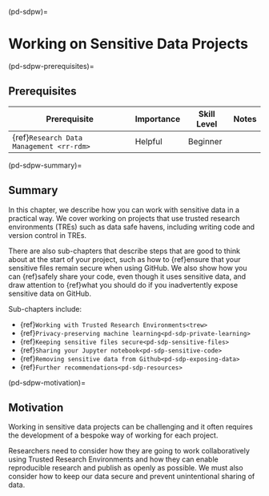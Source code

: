 
(pd-sdpw)=
# Working on Sensitive Data Projects

(pd-sdpw-prerequisites)=
## Prerequisites

| Prerequisite | Importance | Skill Level | Notes |
| -------------|----------|------|----|
| {ref}`Research Data Management <rr-rdm>` | Helpful | Beginner |  |

(pd-sdpw-summary)=
## Summary

In this chapter, we describe how you can work with sensitive data in a practical way.
We cover working on projects that use trusted research environments (TREs) such as data safe havens, including writing code and version control in TREs. 

There are also sub-chapters that describe steps that are good to think about at the start of your project, such as how to {ref}ensure that your sensitive files remain secure<pd-sdpw-sensitive-files> when using GitHub. We also show how you can {ref}safely share your code<pd-sdpw-sensitive-code>, even though it uses sensitive data, and draw attention to {ref}what you should do if you inadvertently expose sensitive data on GitHub<pd-sdpw-exposing-data>.

Sub-chapters include:
* {ref}`Working with Trusted Research Environments<trew>`
* {ref}`Privacy-preserving machine learning<pd-sdp-private-learning>`
* {ref}`Keeping sensitive files secure<pd-sdp-sensitive-files>`
* {ref}`Sharing your Jupyter notebook<pd-sdp-sensitive-code>`
* {ref}`Removing sensitive data from Github<pd-sdp-exposing-data>`
* {ref}`Further recommendations<pd-sdp-resources>`

  
(pd-sdpw-motivation)=
## Motivation

Working in sensitive data projects can be challenging and it often requires the development of a bespoke way of working for each project.  

Researchers need to consider how they are going to work collaboratively using Trusted Research Environments and how they can enable reproducible research and publish as openly as possible. 
We must also consider how to keep our data secure and prevent unintentional sharing of data. 

